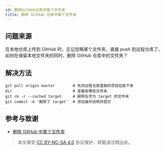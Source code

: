 ```yaml
---
id: 删除GitHub仓库中某个文件夹
title: 删除 GitHub 仓库中某个文件夹
---
```


## 问题来源

在本地仓库上传到 GitHub 时，忘记忽略某个文件夹，直接 push 到远程仓库了。  
如何在保留本地文件夹的同时，删除 GitHub 仓库中的文件夹？

## 解决方法

```shell
git pull origin master        # 先将远程仓库里面的项目拉取下来
dir                           # 查看有哪些文件夹
git rm -r --cached target     # 删除名字为 target 的文件夹
git commit -m '删除了 target'  # 添加操作说明并提交
```

## 参考与致谢

- [删除 GitHub 中某个文件夹](https://blog.csdn.net/wudinaniya/article/details/77508229)



 > 本文章受 [CC BY-NC-SA 4.0](https://creativecommons.org/licenses/by/4.0/deed.zh) 协议保护，转载请注明出处。
